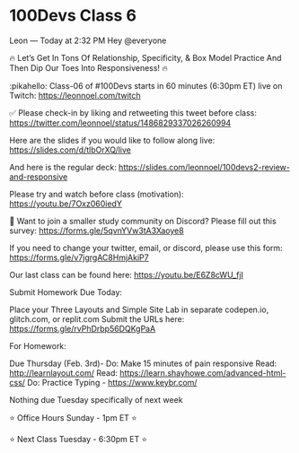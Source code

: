 # 100Devs Class 6

Leon — Today at 2:32 PM
Hey @everyone

🔥 Let’s Get In Tons Of Relationship, Specificity, & Box Model Practice And Then Dip Our Toes Into Responsiveness! 🔥 

:pikahello: Class-06 of #100Devs starts in 60 minutes (6:30pm ET) live on Twitch: https://leonnoel.com/twitch

✅ Please check-in by liking and retweeting this tweet before class: https://twitter.com/leonnoel/status/1486829337026260994

Here are the slides if you would like to follow along live: https://slides.com/d/tlbOrXQ/live

And here is the regular deck: https://slides.com/leonnoel/100devs2-review-and-responsive

Please try and watch before class (motivation): https://youtu.be/7Oxz060iedY

🚨 Want to join a smaller study community on Discord? Please fill out this survey: https://forms.gle/5qvnYVw3tA3Xaoye8

If you need to change your twitter, email, or discord, please use this form: https://forms.gle/v7jgrgAC8HmjAkiP7

Our last class can be found here: https://youtu.be/E6Z8cWU_fjI

Submit Homework Due Today:

Place your Three Layouts and Simple Site Lab in separate codepen.io, glitch.com, or replit.com 
Submit the URLs here: https://forms.gle/rvPhDrbp56DQKgPaA

For Homework: 

Due Thursday (Feb. 3rd)- 
Do: Make 15 minutes of pain responsive
Read: http://learnlayout.com/
Read: https://learn.shayhowe.com/advanced-html-css/
Do: Practice Typing - https://www.keybr.com/

Nothing due Tuesday specifically of next week


⭐ Office Hours Sunday - 1pm ET ⭐ 

⭐ Next Class Tuesday - 6:30pm ET ⭐ 